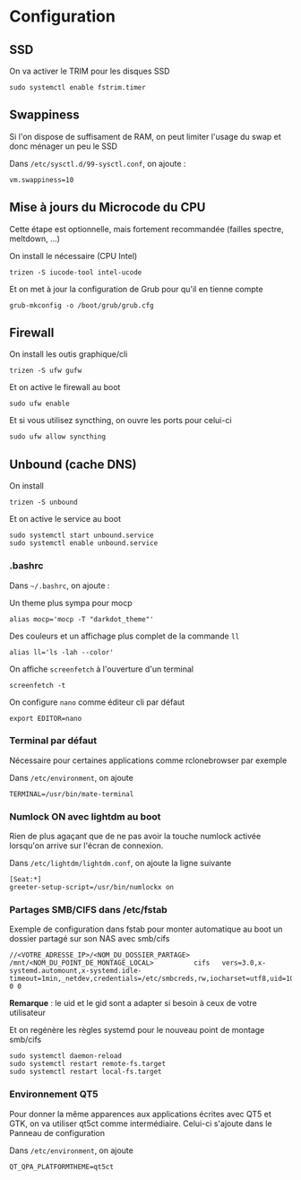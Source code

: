 # Configuration

## SSD

On va activer le TRIM pour les disques SSD

```shell
sudo systemctl enable fstrim.timer
```

## Swappiness

Si l'on dispose de suffisament de RAM, on peut limiter l'usage du swap et donc ménager un peu le SSD

Dans `/etc/sysctl.d/99-sysctl.conf`, on ajoute :

```shell
vm.swappiness=10
```

## Mise à jours du Microcode du CPU

Cette étape est optionnelle, mais fortement recommandée (failles spectre, meltdown, ...)

On install le nécessaire (CPU Intel)

```shell
trizen -S iucode-tool intel-ucode
```

Et on met à jour la configuration de Grub pour qu'il en tienne compte

```shell
grub-mkconfig -o /boot/grub/grub.cfg
```

## Firewall

On install les outis graphique/cli

```shell
trizen -S ufw gufw
```

Et on active le firewall au boot

```shell
sudo ufw enable
```

Et si vous utilisez syncthing, on ouvre les ports pour celui-ci

```shell
sudo ufw allow syncthing
```

## Unbound (cache DNS)

On install

```shell
trizen -S unbound
```

Et on active le service au boot

```shell
sudo systemctl start unbound.service
sudo systemctl enable unbound.service
```
### .bashrc

Dans `~/.bashrc`, on ajoute :

Un theme plus sympa pour mocp

```shell
alias mocp='mocp -T "darkdot_theme"'
```

Des couleurs et un affichage plus complet de la commande `ll`

```shell
alias ll='ls -lah --color'
```

On affiche `screenfetch` à l'ouverture d'un terminal

```shell
screenfetch -t
```

On configure `nano` comme éditeur cli par défaut

```shell
export EDITOR=nano
```

### Terminal par défaut

Nécessaire pour certaines applications comme rclonebrowser par exemple

Dans `/etc/environment`, on ajoute

```shell
TERMINAL=/usr/bin/mate-terminal
```

### Numlock ON avec lightdm au boot

Rien de plus agaçant que de ne pas avoir la touche numlock activée lorsqu'on arrive sur l'écran de connexion.

Dans `/etc/lightdm/lightdm.conf`, on ajoute la ligne suivante

```shell
[Seat:*]
greeter-setup-script=/usr/bin/numlockx on
```

### Partages SMB/CIFS dans /etc/fstab

Exemple de configuration dans fstab pour monter automatique au boot un dossier partagé sur son NAS avec smb/cifs

```shell
//<VOTRE_ADRESSE_IP>/<NOM_DU_DOSSIER_PARTAGE>     /mnt/<NOM_DU_POINT_DE_MONTAGE_LOCAL>          cifs   vers=3.0,x-systemd.automount,x-systemd.idle-timeout=1min,_netdev,credentials=/etc/smbcreds,rw,iocharset=utf8,uid=1000,gid=1000 0 0
```

**Remarque** : le uid et le gid sont a adapter si besoin à ceux de votre utilisateur

Et on regénère les règles systemd pour le nouveau point de montage smb/cifs

```shell
sudo systemctl daemon-reload
sudo systemctl restart remote-fs.target
sudo systemctl restart local-fs.target
```

### Environnement QT5

Pour donner la même apparences aux applications écrites avec QT5 et GTK, on va utiliser qt5ct comme intermédiaire. Celui-ci s'ajoute dans le Panneau de configuration

Dans `/etc/environment`, on ajoute

```shell
QT_QPA_PLATFORMTHEME=qt5ct
```

